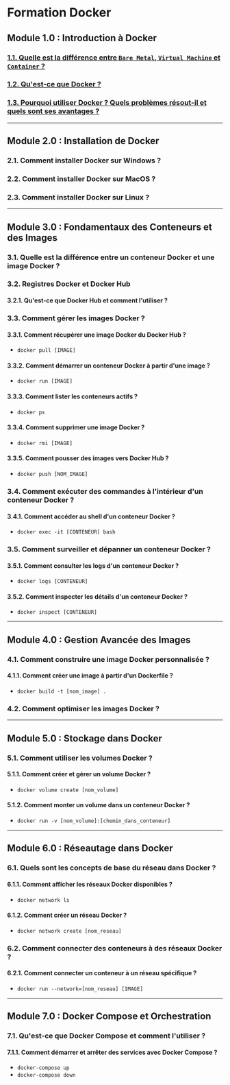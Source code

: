 # Formation Docker

## Module 1.0 : Introduction à Docker
### [1.1. Quelle est la différence entre `Bare Metal`, `Virtual Machine` et `Container` ?](./bare-metal-virtual-machine-container.md)
### [1.2. Qu'est-ce que Docker ?](./intro-docker.md)
### [1.3. Pourquoi utiliser Docker ? Quels problèmes résout-il et quels sont ses avantages ?](./pourquoi-docker.md)

---

## Module 2.0 : Installation de Docker
### 2.1. Comment installer Docker sur Windows ?
### 2.2. Comment installer Docker sur MacOS ?
### 2.3. Comment installer Docker sur Linux ?

---

## Module 3.0 : Fondamentaux des Conteneurs et des Images
### 3.1. Quelle est la différence entre un conteneur Docker et une image Docker ?
### 3.2. Registres Docker et Docker Hub
#### 3.2.1. Qu'est-ce que Docker Hub et comment l'utiliser ?
### 3.3. Comment gérer les images Docker ?
#### 3.3.1. Comment récupérer une image Docker du Docker Hub ?
- `docker pull [IMAGE]`
#### 3.3.2. Comment démarrer un conteneur Docker à partir d'une image ?
- `docker run [IMAGE]`
#### 3.3.3. Comment lister les conteneurs actifs ?
- `docker ps`
#### 3.3.4. Comment supprimer une image Docker ?
- `docker rmi [IMAGE]`
#### 3.3.5. Comment pousser des images vers Docker Hub ?
- `docker push [NOM_IMAGE]`
### 3.4. Comment exécuter des commandes à l'intérieur d'un conteneur Docker ?
#### 3.4.1. Comment accéder au shell d'un conteneur Docker ?
- `docker exec -it [CONTENEUR] bash`
### 3.5. Comment surveiller et dépanner un conteneur Docker ?
#### 3.5.1. Comment consulter les logs d'un conteneur Docker ?
- `docker logs [CONTENEUR]`
#### 3.5.2. Comment inspecter les détails d'un conteneur Docker ?
- `docker inspect [CONTENEUR]`

---

## Module 4.0 : Gestion Avancée des Images
### 4.1. Comment construire une image Docker personnalisée ?
#### 4.1.1. Comment créer une image à partir d'un Dockerfile ?
- `docker build -t [nom_image] .`
### 4.2. Comment optimiser les images Docker ?

---

## Module 5.0 : Stockage dans Docker
### 5.1. Comment utiliser les volumes Docker ?
#### 5.1.1. Comment créer et gérer un volume Docker ?
- `docker volume create [nom_volume]`
#### 5.1.2. Comment monter un volume dans un conteneur Docker ?
- `docker run -v [nom_volume]:[chemin_dans_conteneur]`

---

## Module 6.0 : Réseautage dans Docker
### 6.1. Quels sont les concepts de base du réseau dans Docker ?
#### 6.1.1. Comment afficher les réseaux Docker disponibles ?
- `docker network ls`
#### 6.1.2. Comment créer un réseau Docker ?
- `docker network create [nom_reseau]`
### 6.2. Comment connecter des conteneurs à des réseaux Docker ?
#### 6.2.1. Comment connecter un conteneur à un réseau spécifique ?
- `docker run --network=[nom_reseau] [IMAGE]`

---

## Module 7.0 : Docker Compose et Orchestration
### 7.1. Qu'est-ce que Docker Compose et comment l'utiliser ?
#### 7.1.1. Comment démarrer et arrêter des services avec Docker Compose ?
- `docker-compose up`
- `docker-compose down`
